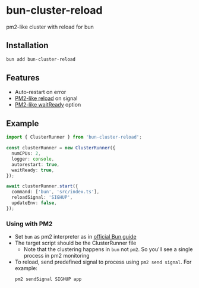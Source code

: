 # bun-cluster-reload

pm2-like cluster with reload for bun

## Installation

```bash
bun add bun-cluster-reload
```

## Features

- Auto-restart on error
- [PM2-like reload](https://pm2.keymetrics.io/docs/usage/cluster-mode/#reload) on signal
- [PM2-like waitReady](https://pm2.keymetrics.io/docs/usage/signals-clean-restart/#graceful-start) option

## Example

```typescript
import { ClusterRunner } from 'bun-cluster-reload';

const clusterRunner = new ClusterRunner({
  numCPUs: 2,
  logger: console,
  autorestart: true,
  waitReady: true,
});

await clusterRunner.start({
  command: ['bun', 'src/index.ts'],
  reloadSignal: 'SIGHUP',
  updateEnv: false,
});
```

### Using with PM2

- Set `bun` as pm2 interpreter as in [official Bun guide](https://bun.sh/guides/ecosystem/pm2)
- The target script should be the ClusterRunner file
  - Note that the clustering happens in `bun` not `pm2`. So you'll see a single process in pm2 monitoring
- To reload, send predefined signal to process using `pm2 send signal`. For example:
  ```bash
  pm2 sendSignal SIGHUP app
  ```
